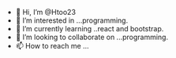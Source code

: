 - 👋 Hi, I’m @Htoo23
- 👀 I’m interested in ...programming.
- 🌱 I’m currently learning ..react and bootstrap.
- 💞️ I’m looking to collaborate on ...programming.
- 📫 How to reach me ...

<!---
Htoo23/Htoo23 is a ✨ special ✨ repository because its `README.md` (this file) appears on your GitHub profile.
You can click the Preview link to take a look at your changes.
--->
